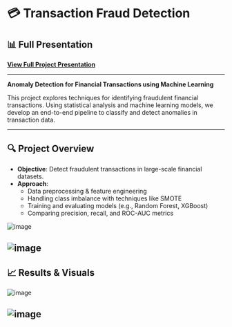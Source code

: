 # 💳 Transaction Fraud Detection

## 📊 Full Presentation

**[View Full Project Presentation](https://docs.google.com/presentation/d/1otY1pVKG5bx3xt2GuUNRZEsh8A8DXvX6dNXGuTuy6jM/edit?usp=sharing)**



---

**Anomaly Detection for Financial Transactions using Machine Learning**

This project explores techniques for identifying fraudulent financial transactions. Using statistical analysis and machine learning models, we develop an end-to-end pipeline to classify and detect anomalies in transaction data.


---

## 🔍 Project Overview

- **Objective**: Detect fraudulent transactions in large-scale financial datasets.
- **Approach**:
  - Data preprocessing & feature engineering
  - Handling class imbalance with techniques like SMOTE
  - Training and evaluating models (e.g., Random Forest, XGBoost)
  - Comparing precision, recall, and ROC-AUC metrics

![image](https://github.com/user-attachments/assets/32323895-6100-404f-aa20-256c7344a788)

![image](https://github.com/user-attachments/assets/5a1d7658-8367-46cd-809b-0c7b8b33e7c2)
---

## 📈 Results & Visuals

![image](https://github.com/user-attachments/assets/fbd5c1d6-547b-4e9a-8fcb-67fe5527f89a)

![image](https://github.com/user-attachments/assets/6eae7055-93e2-4c0c-b81a-259149154cee)
---

